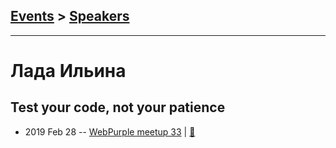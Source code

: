 ## [Events](../README.md) > [Speakers](../speakers.md)
---

# Лада Ильина

## Test your code, not your patience
- 2019 Feb 28 -- [WebPurple meetup 33](https://www.youtube.com/watch?v=98bNSTBkrQ0)  | [:notebook:](https://slides.com/ilyinalada/testing/fullscreen)  
